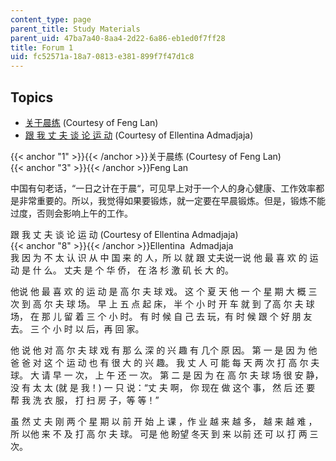 ```yaml
---
content_type: page
parent_title: Study Materials
parent_uid: 47ba7a40-8aa4-2d22-6a86-eb1ed0f7ff28
title: Forum 1
uid: fc52571a-18a7-0813-e381-899f7f47d1c8
---
```


Topics
------

*   [关于晨练](#3) (Courtesy of Feng Lan)
*   [跟 我 丈 夫 谈 论 运 动](#8) (Courtesy of Ellentina Admadjaja)

{{< anchor "1" >}}{{< /anchor >}}关于晨练 (Courtesy of Feng Lan)  
{{< anchor "3" >}}{{< /anchor >}}Feng Lan 

中国有句老话，“一日之计在于晨“，可见早上对于一个人的身心健康、工作效率都是非常重要的。所以，我觉得如果要锻炼，就一定要在早晨锻炼。但是，锻炼不能过度，否则会影响上午的工作。

跟 我 丈 夫 谈 论 运 动 (Courtesy of Ellentina Admadjaja)  
{{< anchor "8" >}}{{< /anchor >}}Ellentina  Admadjaja  
我 因 为 不 太 认 识 从 中 国 来 的 人，所 以 就 跟 丈夫说一说 他 最 喜 欢 的 运动 是 什 么。 丈夫 是 个 华 侨， 在 洛 杉 激 矶 长 大 的。  
  
他说 他 最 喜 欢 的 运 动 是 高 尔 夫 球 戏。 这 个 夏 天 他 一 个 星 期 大 概 三 次 到 高 尔 夫 球 场。 早 上 五 点 起 床， 半 个 小 时 开 车 就 到 了高 尔 夫 球 场， 在 那 儿 留 着 三 个 小 时。 有 时 候 自 己 去 玩，有 时 候 跟 个 好 朋 友 去。 三 个 小 时 以 后，再 回 家。  
  
他 说 他 对 高 尔 夫 球 戏 有 那 么 深 的 兴 趣 有 几个 原 因。 第 一 是 因 为 他 爸 爸 对 这 个 运 动 也 有 很 大 的 兴 趣。 我 丈 人 可 能 每 天 两 次 打 高 尔 夫 球。 大 请 早 一 次， 上 午 还 一 次。 第 二 是 因 为 在 高 尔 夫 球 场 很 安 静， 没 有 太 太 (就 是 我！) 一 只 说：“丈 夫 啊， 你 现在 做 这个 事， 然 后 还 要 帮 我 洗 衣 服， 打 扫 房 子，等 等！”  
  
虽 然 丈 夫 刚 两 个 星 期 以 前 开 始 上 课 ，作 业 越 来 越 多， 越 来 越 难 ，所 以他 来 不 及 打 高 尔 夫 球。 可是 他 盼望 冬天 到 来 以前 还 可 以 打 两 三 次。